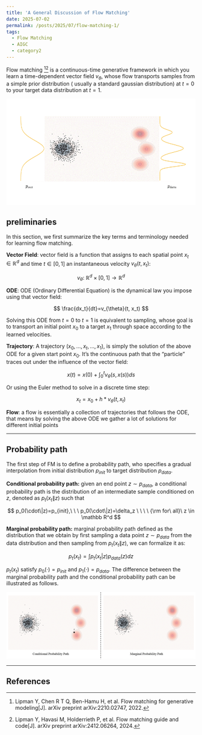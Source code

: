 ```yaml
---
title: 'A General Discussion of Flow Matching'
date: 2025-07-02
permalink: /posts/2025/07/flow-matching-1/
tags:
  - Flow Matching
  - AIGC
  - category2
---
```


Flow matching [^fm_2022][^fm_2024] is a continuous-time generative framework in which you learn a time-dependent vector field 
$v_{\theta}$, whose flow transports samples from a simple prior distribution ( usually a standard gaussian distribution) at $t=0$ to your target data distribution at $t=1$. 

![An Overview of Flow Matching](/images/posts/post_5/1.gif)


## preliminaries

In this section, we first summarize the key terms and terminology needed for learning flow matching.

**Vector Field**: vector field is a function that assigns to each spatial point $x_t \in \mathbb R^d$ and time $t \in [0, 1]$ an instantaneous velocity $v_{\theta}(t, x_t)$:

$$
v_{\theta}:\ \mathbb R^d \times [0,1] \to \mathbb R^d
$$

**ODE**: ODE (Ordinary Differential Equation) is the dynamical law you impose using that vector field:

$$
\frac{dx_t}{dt}=v_{\theta}(t, x_t)
$$

Solving this ODE from $t=0$ to $t=1$ is equivalent to sampling, whose goal is to transport an initial point $x_0$ to a target $x_1$ through space according to the learned velocities.

**Trajectory**: A trajectory $(x_0, \dots, x_{t}, \dots,x_1)$, is simply the solution of the above ODE for a given start point $x_0$.  It’s the continuous path that the “particle” traces out under the influence of the vector field:

$$
x(t)=x(0) + \int_0^tv_{\theta}(s, x(s))ds
$$

Or using the Euler method to  solve in a discrete time step:

$$
x_t=x_0+h*v_{\theta}(t, x_t)
$$

**Flow**: a flow is essentially a collection of trajectories that follows the ODE, that means by solving the above ODE we gather a lot of solutions for different initial points

---


## Probability path

The first step of FM is to define a probability path, who specifies a gradual interpolation from initial distribution $p_{init}$ to target distribution $p_{data}$.

**Conditional probability path:**  given an end point $z \sim p_{data}$, a conditional probability path is the distribution of an intermediate sample conditioned on $z$, denoted as $p_t(x_t\|z)$ such that

$$
p_0(\cdot\|z)=p_{init},\ \ \ p_0(\cdot\|z)=\delta_z \ \ \ \ {\rm for\ all}\ z \in \mathbb R^d
$$

**Marginal probability path:** marginal probability path defined as the distribution that we obtain by first sampling a data point $z ∼ p_{data}$ from the data distribution and then sampling from $p_t(x_t \|z)$, we can formalize it as:

$$
p_t(x_t)=\int p_t(x_t|z) p_{data}(z)dz
$$

$p_t(x_t)$ satisfy $p_0(\cdot)=p_{init}$ and $p_1(\cdot)=p_{data}$. The difference between the marginal probability path and the conditional probability path can be illustrated as follows.

![Conditional probability path and Marginal probability path](/images/posts/post_5/2.gif)

---

## References

[^fm_2022]: Lipman Y, Chen R T Q, Ben-Hamu H, et al. Flow matching for generative modeling[J]. arXiv preprint arXiv:2210.02747, 2022.

[^fm_2024]: Lipman Y, Havasi M, Holderrieth P, et al. Flow matching guide and code[J]. arXiv preprint arXiv:2412.06264, 2024.
